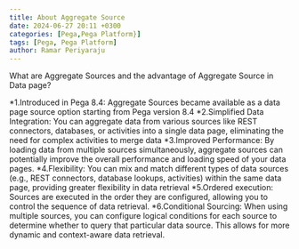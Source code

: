 ```yaml
---
title: About Aggregate Source
date: 2024-06-27 20:11 +0300
categories: [Pega,Pega Platform}]
tags: [Pega, Pega Platform]
author: Ramar Periyaraju
---
```


What are Aggregate Sources and the advantage of Aggregate Source in Data page?

*1.Introduced in Pega 8.4: Aggregate Sources became available as a data page source option starting from Pega version 8.4
*2.Simplified Data Integration: You can aggregate data from various sources like REST connectors, databases, or activities into a single data page, eliminating the need for complex activities to merge data
*3.Improved Performance: By loading data from multiple sources simultaneously, aggregate sources can potentially improve the overall performance and loading speed of your data pages.
*4.Flexibility: You can mix and match different types of data sources (e.g., REST connectors, database lookups, activities) within the same data page, providing greater flexibility in data retrieval
*5.Ordered execution: Sources are executed in the order they are configured, allowing you to control the sequence of data retrieval.
*6.Conditional Sourcing: When using multiple sources, you can configure logical conditions for each source to determine whether to query that particular data source. This allows for more dynamic and context-aware data retrieval.
